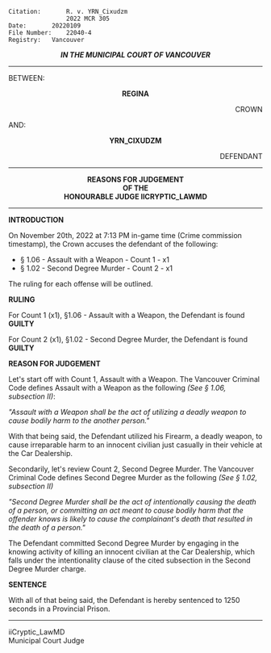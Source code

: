	Citation:       R. v. YRN_Cixudzm 
                	2022 MCR 305
	Date:		20220109
	File Number:	22040-4
	Registry:	Vancouver

<p align="center"><b><i>
				IN THE MUNICIPAL COURT OF VANCOUVER
</b></i>

---

BETWEEN:
<p align="center"><b>		REGINA				</b>
<p align="right">		CROWN
<p>				AND:
<p align="center"><b>		YRN_CIXUDZM			</b>
<p align="right">		DEFENDANT

---
	
<p align="center"><b>		
				REASONS FOR JUDGEMENT
<br>				OF THE
<br>				HONOURABLE JUDGE IICRYPTIC_LAWMD

</b>

---

**INTRODUCTION**

On November 20th, 2022 at 7:13 PM in-game time (Crime commission timestamp), the Crown accuses the defendant of the following: 
  
  - § 1.06 - Assault with a Weapon - Count 1 - x1 
  - § 1.02 - Second Degree Murder - Count 2 - x1
 
The ruling for each offense will be outlined. 

**RULING**

For Count 1 (x1), §1.06 - Assault with a Weapon, the Defendant is found **GUILTY**

For Count 2 (x1), §1.02 - Second Degree Murder, the Defendant is found **GUILTY**

**REASON FOR JUDGEMENT**

Let's start off with Count 1, Assault with a Weapon. The Vancouver Criminal Code defines Assault with a Weapon as the following *(See § 1.06, subsection II)*:

*"Assault with a Weapon shall be the act of utilizing a deadly weapon to cause bodily harm to the another person."*

With that being said, the Defendant utilized his Firearm, a deadly weapon, to cause irreparable harm to an innocent civilian just casually in their vehicle at the Car Dealership. 

Secondarily, let's review Count 2, Second Degree Murder. The Vancouver Criminal Code defines Second Degree Murder as the following *(See § 1.02, subsection II)*

*"Second Degree Murder shall be the act of intentionally causing the death of a person, or committing an act meant to cause bodily harm that the offender knows is likely to cause the complainant's death that resulted in the death of a person."*

The Defendant committed Second Degree Murder by engaging in the knowing activity of killing an innocent civilian at the Car Dealership, which falls under the intentionality clause of the cited subsection in the Second Degree Murder charge.

**SENTENCE**

With all of that being said, the Defendant is hereby sentenced to 1250 seconds in a Provincial Prison. 
  
---

iiCryptic_LawMD <br>
Municipal Court Judge
